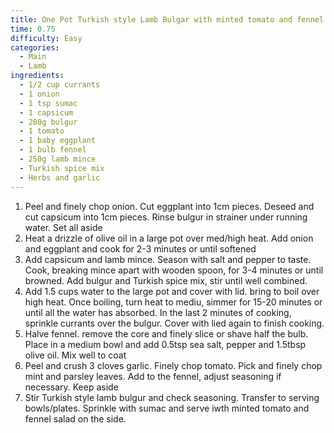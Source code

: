```yaml
---
title: One Pot Turkish style Lamb Bulgar with minted tomato and fennel salad
time: 0.75
difficulty: Easy
categories:
  - Main
  - Lamb
ingredients:
  - 1/2 cup currants
  - 1 onion
  - 1 tsp sumac
  - 1 capsicum
  - 200g bulgur
  - 1 tomato
  - 1 baby eggplant
  - 1 bulb fennel
  - 250g lamb mince
  - Turkish spice mix
  - Herbs and garlic
---
```

1. Peel and finely chop onion. Cut eggplant into 1cm pieces. Deseed and cut capsicum into 1cm pieces. Rinse bulgur in strainer under running water. Set all aside
2. Heat a drizzle of olive oil in a large pot over med/high heat. Add onion and eggplant and cook for 2-3 minutes or until softened
3. Add capsicum and lamb mince. Season with salt and pepper to taste. Cook, breaking mince apart with wooden spoon, for 3-4 minutes or until browned. Add bulgur and Turkish spice mix, stir until well combined.
4. Add 1.5 cups water to the large pot and cover with lid. bring to boil over high heat. Once boiling, turn heat to mediu, simmer for 15-20 minutes or until all the water has absorbed. In the last 2 minutes of cooking, sprinkle currants over the bulgur. Cover with lied again to finish cooking.
5. Halve fennel. remove the core and finely slice or shave half the bulb. Place in a medium bowl and add 0.5tsp sea salt, pepper and 1.5tbsp olive oil. Mix well to coat
6. Peel and crush 3 cloves garlic. Finely chop tomato. Pick and finely chop mint and parsley leaves. Add to the fennel, adjust seasoning if necessary. Keep aside
7. Stir Turkish style lamb bulgur and check seasoning. Transfer to serving bowls/plates. Sprinkle with sumac and serve iwth minted tomato and fennel salad on the side.
